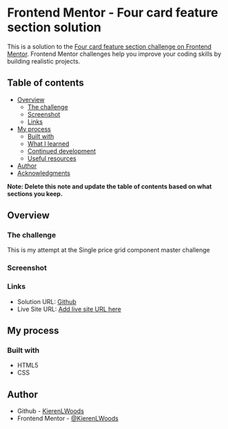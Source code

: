 # Frontend Mentor - Four card feature section solution

This is a solution to the [Four card feature section challenge on Frontend Mentor](https://www.frontendmentor.io/challenges/four-card-feature-section-weK1eFYK). Frontend Mentor challenges help you improve your coding skills by building realistic projects. 

## Table of contents

- [Overview](#overview)
  - [The challenge](#the-challenge)
  - [Screenshot](#screenshot)
  - [Links](#links)
- [My process](#my-process)
  - [Built with](#built-with)
  - [What I learned](#what-i-learned)
  - [Continued development](#continued-development)
  - [Useful resources](#useful-resources)
- [Author](#author)
- [Acknowledgments](#acknowledgments)

**Note: Delete this note and update the table of contents based on what sections you keep.**

## Overview

### The challenge
This is my attempt at the Single price grid component master challenge

### Screenshot


### Links

- Solution URL: [Github](https://github.com/KierenLWoods/four-card-feature-section)
- Live Site URL: [Add live site URL here](https://kierenlwoods.github.io/four-card-feature-section/)

## My process
### Built with

- HTML5
- CSS 


## Author

- Github - [KierenLWoods](https://github.com/KierenLWoods)
- Frontend Mentor - [@KierenLWoods](https://www.frontendmentor.io/profile/KierenLWoods)

